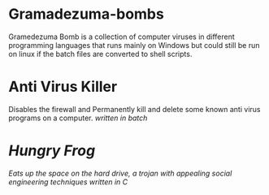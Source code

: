 # Gramadezuma-bombs
Gramedezuma Bomb is a collection of computer viruses in different programming languages that runs mainly on Windows but could still be run on linux if the batch files are converted to shell scripts.

# Anti Virus Killer
Disables the firewall and Permanently kill and delete some known anti virus programs on a computer.
<i> written in batch <i>

# Hungry Frog
Eats up the space on the hard drive, a trojan with appealing social engineering techniques
<i> written in C <i>

